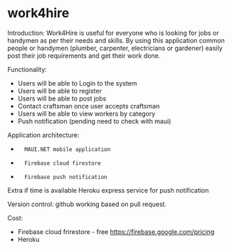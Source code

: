 # work4hire

Introduction: 
Work4Hire is useful for everyone who is looking for jobs or handymen as per their needs and skills. By using this application common people or handymen (plumber, carpenter, electricians or gardener) easily post their job requirements and get their work done.
 
Functionality: 
-   Users will be able to Login to the system
-  	Users will be able to register
-  	Users will be able to post jobs
-  	Contact craftsman once user accepts craftsman
-  	Users will be able to view workers by category
-  	Push notification (pending need to check with maui)
 
Application architecture:
-   	MAUI.NET mobile application
-   	Firebase cloud firestore
-   	Firebase push notification
Extra if time is available
Heroku express service for push notification

Version control: github working based on pull request.
 
Cost: 
- Firebase cloud frirestore - free https://firebase.google.com/pricing
- Heroku 



  
 


